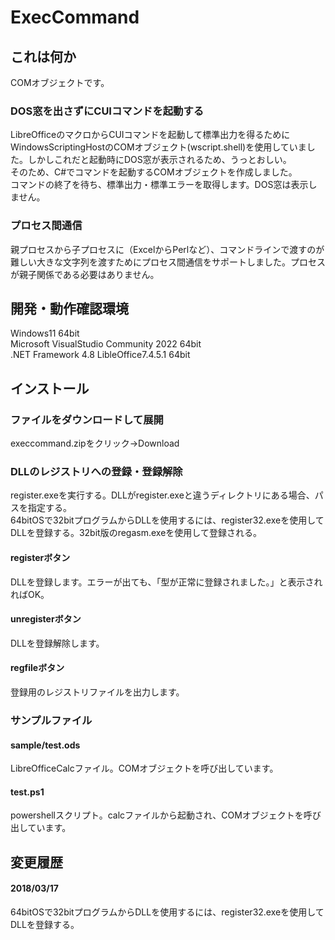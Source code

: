 # ExecCommand

## これは何か
COMオブジェクトです。  
### **DOS窓を出さずにCUIコマンドを起動する**  
LibreOfficeのマクロからCUIコマンドを起動して標準出力を得るためにWindowsScriptingHostのCOMオブジェクト(wscript.shell)を使用していました。しかしこれだと起動時にDOS窓が表示されるため、うっとおしい。  
そのため、C#でコマンドを起動するCOMオブジェクトを作成しました。  
コマンドの終了を待ち、標準出力・標準エラーを取得します。DOS窓は表示しません。

### **プロセス間通信**
親プロセスから子プロセスに（ExcelからPerlなど）、コマンドラインで渡すのが難しい大きな文字列を渡すためにプロセス間通信をサポートしました。プロセスが親子関係である必要はありません。

## 開発・動作確認環境
Windows11 64bit  
Microsoft VisualStudio Community 2022 64bit  
.NET Framework 4.8
LibleOffice7.4.5.1 64bit  

## インストール
### **ファイルをダウンロードして展開**
execcommand.zipをクリック→Download

### **DLLのレジストリへの登録・登録解除**
register.exeを実行する。DLLがregister.exeと違うディレクトリにある場合、パスを指定する。  
64bitOSで32bitプログラムからDLLを使用するには、register32.exeを使用してDLLを登録する。32bit版のregasm.exeを使用して登録される。
#### **registerボタン**
DLLを登録します。エラーが出ても、「型が正常に登録されました。」と表示されればOK。  
#### **unregisterボタン**
DLLを登録解除します。
#### **regfileボタン**
登録用のレジストリファイルを出力します。

### サンプルファイル
#### **sample/test.ods**
LibreOfficeCalcファイル。COMオブジェクトを呼び出しています。  

#### **test.ps1**
powershellスクリプト。calcファイルから起動され、COMオブジェクトを呼び出しています。

変更履歴
-----
#### 2018/03/17
64bitOSで32bitプログラムからDLLを使用するには、register32.exeを使用してDLLを登録する。
